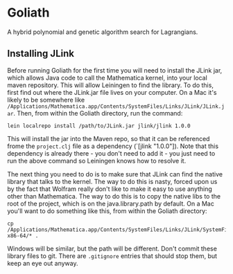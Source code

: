 # Goliath

A hybrid polynomial and genetic algorithm search for Lagrangians. 


## Installing JLink

Before running Goliath for the first time you will need to install the JLink jar, which allows Java code to call the Mathematica kernel, into your local maven repository. This will allow Leiningen to find the library. To do this, first find out where the JLink.jar file lives on your computer. On a Mac it's likely to be somewhere like `/Applications/Mathematica.app/Contents/SystemFiles/Links/JLink/JLink.jar`. Then, from within the Goliath directory, run the command:
```
lein localrepo install /path/to/JLink.jar jlink/jlink 1.0.0
```
This will install the jar into the Maven repo, so that it can be referenced frome the `project.clj` file as a dependency (`[jlink "1.0.0"]). Note that this dependency is already there - you don't need to add it - you just need to run the above command so Leiningen knows how to resolve it.

The next thing you need to do is to make sure that JLink can find the native library that talks to the kernel. The way to do this is nasty, forced upon us by the fact that Wolfram really don't like to make it easy to use anything other than Mathematica. The way to do this is to copy the native libs to the root of the project, which is on the java.library.path by default. On a Mac you'll want to do something like this, from within the Goliath directory:
```
cp /Applications/Mathematica.app/Contents/SystemFiles/Links/JLink/SystemFiles/Libraries/MacOSX-x86-64/* .
```
Windows will be similar, but the path will be different. Don't commit these library files to git. There are `.gitignore` entries that should stop them, but keep an eye out anyway.

